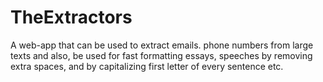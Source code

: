 # TheExtractors
 A web-app that can be used to extract emails. phone numbers from large texts and also, be used for fast formatting essays, speeches by removing extra spaces, and by capitalizing first letter of every sentence etc.
